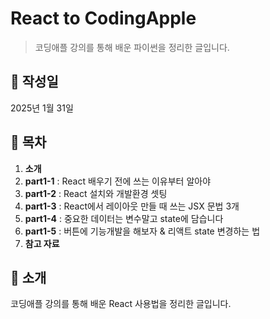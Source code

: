 # React to CodingApple

> 코딩애플 강의를 통해 배운 파이썬을 정리한 글입니다.

## 📅 작성일
2025년 1월 31일

## 📌 목차
1. **소개**
2. **part1-1** : React 배우기 전에 쓰는 이유부터 알아야
3. **part1-2** : React 설치와 개발환경 셋팅
4. **part1-3** : React에서 레이아웃 만들 때 쓰는 JSX 문법 3개
5. **part1-4** : 중요한 데이터는 변수말고 state에 담습니다
6. **part1-5** : 버튼에 기능개발을 해보자 & 리액트 state 변경하는 법
17. **참고 자료**

## 📝 소개
코딩애플 강의를 통해 배운 React 사용법을 정리한 글입니다.
